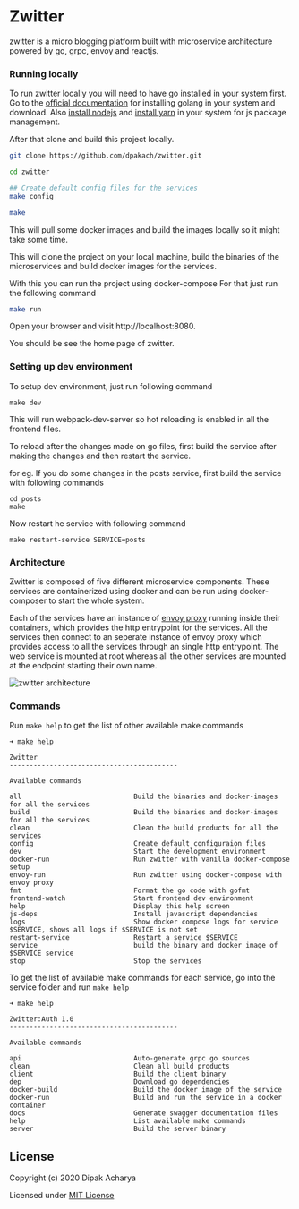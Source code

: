 # Zwitter
zwitter is a micro blogging platform built with microservice architecture powered by go, grpc, envoy and reactjs.


### Running locally
To run zwitter locally you will need to have go installed in your system first. Go to the [official documentation](https://golang.org/doc/install) for installing golang in your system and download.
Also [install nodejs]() and [install yarn](https://classic.yarnpkg.com/en/docs/install#debian-stable) in your system for js package management.

After that clone and build this project locally.
```bash
git clone https://github.com/dpakach/zwitter.git

cd zwitter

## Create default config files for the services
make config

make
```
This will pull some docker images and build the images locally so it might take some time.

This will clone the project on your local machine, build the binaries of the microservices and build docker images for the services.

With this you can run the project using docker-compose
For that just run the following command

``` bash
make run
```

Open your browser and visit http://localhost:8080.

You should be see the home page of zwitter.

### Setting up dev environment
To setup dev environment, just run following command
```
make dev
```

This will run webpack-dev-server so hot reloading is enabled in all the frontend files.

To reload after the changes made on go files, first build the service after making the changes and then restart the service.

for eg. If you do some changes in the posts service, first build the service with following commands
```
cd posts
make
```
Now restart he service with following command
```
make restart-service SERVICE=posts
```

### Architecture
Zwitter is composed of five different microservice components. These services are containerized using docker and can be run using docker-composer to start the whole system.

Each of the services have an instance of [envoy proxy](https://www.envoyproxy.io/) running inside their containers, which provides the http entrypoint for the services. All the services then connect to an seperate instance of envoy proxy which provides access to all the services through an single http entrypoint. The web service is mounted at root whereas all the other services are mounted at the endpoint starting their own name.

![zwitter architecture](https://github.com/dpakach/zwitter/blob/master/assets/zwitter.jpg?raw=true)


### Commands
Run `make help` to get the list of other available make commands
```
➜ make help

Zwitter
------------------------------------------

Available commands

all                            Build the binaries and docker-images for all the services
build                          Build the binaries and docker-images for all the services
clean                          Clean the build products for all the services
config                         Create default configuraion files
dev                            Start the development environment
docker-run                     Run zwitter with vanilla docker-compose setup
envoy-run                      Run zwitter using docker-compose with envoy proxy
fmt                            Format the go code with gofmt
frontend-watch                 Start frontend dev environment
help                           Display this help screen
js-deps                        Install javascript dependencies
logs                           Show docker compose logs for service $SERVICE, shows all logs if $SERVICE is not set
restart-service                Restart a service $SERVICE
service                        build the binary and docker image of $SERVICE service
stop                           Stop the services  
```

To get the list of available make commands for each service, go into the service folder and run `make help`

```
➜ make help

Zwitter:Auth 1.0
------------------------------------------

Available commands

api                            Auto-generate grpc go sources
clean                          Clean all build products
client                         Build the client binary
dep                            Download go dependencies
docker-build                   Build the docker image of the service
docker-run                     Build and run the service in a docker container
docs                           Generate swagger documentation files
help                           List available make commands
server                         Build the server binary   
```
## License

Copyright (c) 2020 Dipak Acharya

Licensed under [MIT License](https://github.com/dpakach/zwitter/blob/master/LICENSE)